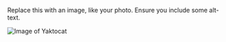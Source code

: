 Replace this with an image, like your photo. Ensure you include some alt-text.







![Image of Yaktocat](https://octodex.github.com/images/yaktocat.png)

